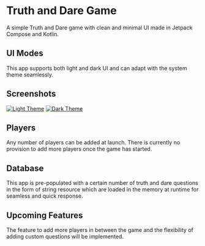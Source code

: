 
# Truth and Dare Game
A simple Truth and Dare game with clean and minimal UI made in Jetpack Compose and Kotlin.

## UI Modes
This app supports both light and dark UI and can adapt with the system theme seamlessly. 

## Screenshots
[![Light Theme](https://i.postimg.cc/XNyhmbyY/Whats-App-Image-2022-09-23-at-10-33-48-PM-1.jpg)](https://postimg.cc/CdSmn9N3)
[![Dark Theme](https://i.postimg.cc/C1vF2VZN/Whats-App-Image-2022-09-23-at-10-33-48-PM.jpg)](https://postimg.cc/xJzDkh3J)

## Players
Any number of players can be added at launch. There is currently no provision to add more players once the game has started.

## Database
This app is pre-populated with a certain number of truth and dare questions in the form of string resource which are loaded in the memory at runtime for seamless and quick response.

## Upcoming Features
The feature to add more players in between the game and the flexibility of adding custom questions will be implemented.
